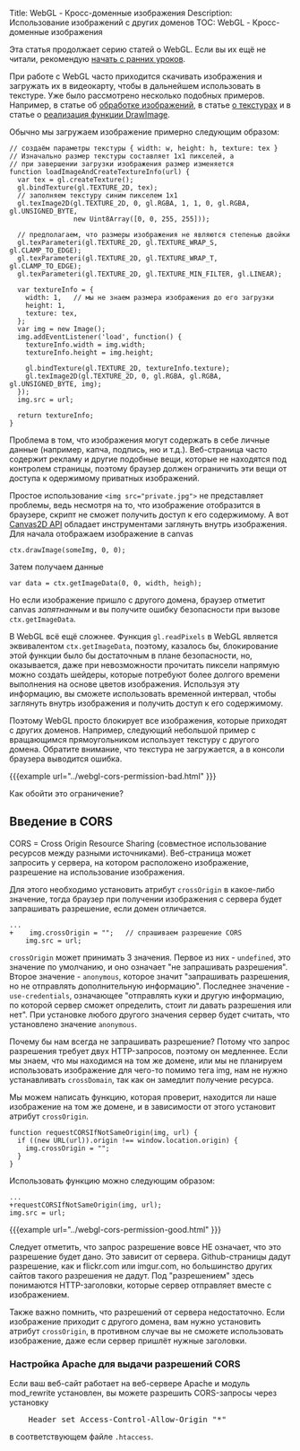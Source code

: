 Title: WebGL - Кросс-доменные изображения
Description: Использование изображений с других доменов
TOC: WebGL - Кросс-доменные изображения


Эта статья продолжает серию статей о WebGL. Если вы их ещё не читали,
рекомендую [начать с ранних уроков](webgl-fundamentals.html).

При работе с WebGL часто приходится скачивать изображения и загружать их в
видеокарту, чтобы в дальнейшем использовать в текстуре. Уже было рассмотрено
несколько подобных примеров. Например, в статье об [обработке
изображений](webgl-image-processing.html), в статье [о текстурах](webgl-3d-textures.html)
и в статье о [реализация функции DrawImage](webgl-2d-drawimage.html).

Обычно мы загружаем изображение примерно следующим образом:

    // создаём параметры текстуры { width: w, height: h, texture: tex }
    // Изначально размер текстуры составляет 1x1 пикселей, а
    // при завершении загрузки изображения размер изменяется
    function loadImageAndCreateTextureInfo(url) {
      var tex = gl.createTexture();
      gl.bindTexture(gl.TEXTURE_2D, tex);
      // заполняем текстуру синим пикселем 1x1
      gl.texImage2D(gl.TEXTURE_2D, 0, gl.RGBA, 1, 1, 0, gl.RGBA, gl.UNSIGNED_BYTE,
                    new Uint8Array([0, 0, 255, 255]));

      // предполагаем, что размеры изображения не являются степенью двойки
      gl.texParameteri(gl.TEXTURE_2D, gl.TEXTURE_WRAP_S, gl.CLAMP_TO_EDGE);
      gl.texParameteri(gl.TEXTURE_2D, gl.TEXTURE_WRAP_T, gl.CLAMP_TO_EDGE);
      gl.texParameteri(gl.TEXTURE_2D, gl.TEXTURE_MIN_FILTER, gl.LINEAR);

      var textureInfo = {
        width: 1,   // мы не знаем размера изображения до его загрузки
        height: 1,
        texture: tex,
      };
      var img = new Image();
      img.addEventListener('load', function() {
        textureInfo.width = img.width;
        textureInfo.height = img.height;

        gl.bindTexture(gl.TEXTURE_2D, textureInfo.texture);
        gl.texImage2D(gl.TEXTURE_2D, 0, gl.RGBA, gl.RGBA, gl.UNSIGNED_BYTE, img);
      });
      img.src = url;

      return textureInfo;
    }

Проблема в том, что изображения могут содержать в себе личные данные (например,
капча, подпись, ню и т.д.). Веб-страница часто содержит рекламу и другие
подобные вещи, которые не находятся под контролем страницы, поэтому браузер
должен ограничить эти вещи от доступа к одержимому приватных изображений.

Простое использование `<img src="private.jpg">` не представляет проблемы, ведь
несмотря на то, что изображение отобразится в браузере, скрипт не сможет получить
доступ к его содержимому. А вот [Canvas2D API](https://developer.mozilla.org/en-US/docs/Web/API/CanvasRenderingContext2D)
обладает инструментами заглянуть внутрь изображения. Для начала отображаем
изображение в canvas

    ctx.drawImage(someImg, 0, 0);

Затем получаем данные

    var data = ctx.getImageData(0, 0, width, heigh);

Но если изображение пришло с другого домена, браузер отметит canvas *запятнанным*
и вы получите ошибку безопасности при вызове `ctx.getImageData`.

В WebGL всё ещё сложнее. Функция `gl.readPixels` в WebGL является эквивалентом
`ctx.getImageData`, поэтому, казалось бы, блокирование этой функции было бы
достаточным в плане безопасности, но, оказывается, даже при невозможности прочитать
пиксели напрямую можно создать шейдеры, которые потребуют более долгого времени
выполнения на основе цветов изображения. Используя эту информацию, вы сможете
использовать временной интервал, чтобы заглянуть внутрь изображения и получить
доступ к его содержимому.

Поэтому WebGL просто блокирует все изображения, которые приходят с других доменов.
Например, следующий небольшой пример с вращающимся прямоугольником использует
текстуру с другого домена. Обратите внимание, что текстура не загружается, а в
консоли браузера выводится ошибка.

{{{example url="../webgl-cors-permission-bad.html" }}}

Как обойти это ограничение?

## Введение в CORS

CORS = Cross Origin Resource Sharing (совместное использование ресурсов между
разными источниками). Веб-страница может запросить у сервера, на котором
расположено изображение, разрешение на использование изображения.

Для этого необходимо установить атрибут `crossOrigin` в какое-либо значение, тогда
браузер при получении изображения с сервера будет запрашивать разрешение, если
домен отличается.


    ...
    +    img.crossOrigin = "";   // спрашиваем разрешение CORS
        img.src = url;

`crossOrigin` может принимать 3 значения. Первое из них - `undefined`, это значение по умолчанию, и оно
означает "не запрашивать разрешения". Второе значение - `anonymous`, которое значит "запрашивать разрешения,
но не отправлять дополнительную информацию". Последнее значение - `use-credentials`, означающее "отправлять
куки и другую информацию, по которой сервер сможет определить, стоит ли давать разрешения или нет". При
установке любого другого значения сервер будет считать, что установлено значение `anonymous`.

Почему бы нам всегда не запрашивать разрешение? Потому что запрос разрешения требует двух HTTP-запросов,
поэтому он медленнее. Если мы знаем, что мы находимся на том же домене, или мы не планируем использовать
изображение для чего-то помимо тега img, нам не нужно устанавливать `crossDomain`, так как он замедлит
получение ресурса.

Мы можем написать функцию, которая проверит, находится ли наше изображение
на том же домене, и в зависимости от этого установит атрибут `crossOrigin`.

    function requestCORSIfNotSameOrigin(img, url) {
      if ((new URL(url)).origin !== window.location.origin) {
        img.crossOrigin = "";
      }
    }

Использовать функцию можно следующим образом:

    ...
    +requestCORSIfNotSameOrigin(img, url);
    img.src = url;


{{{example url="../webgl-cors-permission-good.html" }}}

Следует отметить, что запрос разрешение вовсе НЕ означает, что это разрешение будет дано.
Это зависит от сервера. Github-страницы дадут разрешение, как и flickr.com или imgur.com,
но большинство других сайтов такого разрешения не дадут. Под "разрешением" здесь понимаются
HTTP-заголовки, которые сервер отправляет вместе с изображением.

Также важно помнить, что разрешений от сервера недостаточно. Если изображение приходит
с другого домена, вам нужно установить атрибут `crossOrigin`, в противном случае вы
не сможете использовать изображение, даже если сервер пришлёт нужные заголовки.

<div class="webgl_bottombar">
<h3>Настройка Apache для выдачи разрешений CORS</h3>
<p>Если ваш веб-сайт работает на веб-сервере Apache и модуль mod_rewrite установлен,
вы можете разрешить CORS-запросы через установку</p>
<pre class="prettyprint">
    Header set Access-Control-Allow-Origin "*"
</pre>
<p>
в соответствующем файле <code>.htaccess</code>.
</p>
</div>
